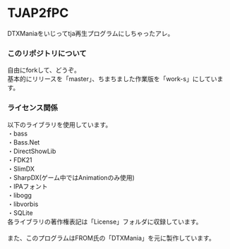 # TJAP2fPC
DTXManiaをいじってtja再生プログラムにしちゃったアレ。
### このリポジトリについて
自由にforkして、どうぞ。<br/>
基本的にリリースを「master」、ちまちました作業版を「work-s」にしています。
### ライセンス関係
以下のライブラリを使用しています。<br/>
・bass<br/>
・Bass.Net<br/>
・DirectShowLib<br/>
・FDK21<br/>
・SlimDX<br/>
・SharpDX(ゲーム中ではAnimationのみ使用)<br/>
・IPAフォント<br/>
・libogg<br/>
・libvorbis<br/>
・SQLite<br/>
各ライブラリの著作権表記は「License」フォルダに収録しています。<br/>
<br/>
また、このプログラムはFROM氏の「DTXMania」を元に製作しています。
